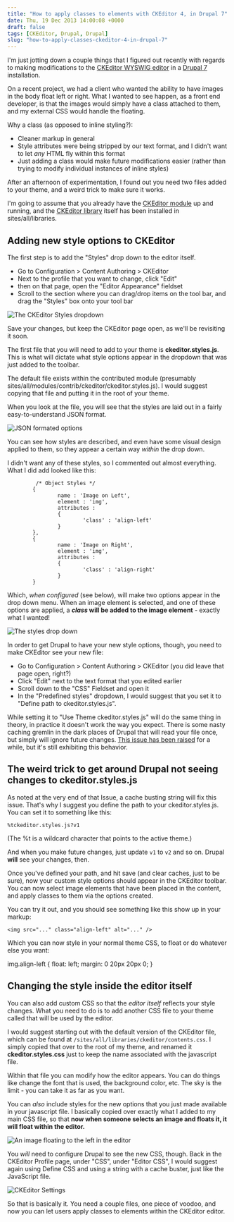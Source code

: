 ```yaml
---
title: "How to apply classes to elements with CKEditor 4, in Drupal 7"
date: Thu, 19 Dec 2013 14:00:08 +0000
draft: false
tags: [CKEditor, Drupal, Drupal]
slug: "how-to-apply-classes-ckeditor-4-in-drupal-7"
---
```


I'm just jotting down a couple things that I figured out recently with regards to making modifications to the [CKEditor WYSWIG editor](https://drupal.org/project/ckeditor) in a [Drupal 7](https://drupal.org/) installation.

On a recent project, we had a client who wanted the ability to have images in the body float left or right. What I wanted to see happen, as a front end developer, is that the images would simply have a class attached to them, and my external CSS would handle the floating.

Why a class (as opposed to inline styling?):

- Cleaner markup in general
- Style attributes were being stripped by our text format, and I didn't want to let _any_ HTML fly within this format
- Just adding a class would make future modifications easier (rather than trying to modify individual instances of inline styles)

After an afternoon of experimentation, I found out you need two files added to your theme, and a weird trick to make sure it works.

<!--more-->

I'm going to assume that you already have the [CKEditor module](https://drupal.org/project/ckeditor) up and running, and the [CKEditor library](https://ckeditor.com/) itself has been installed in sites/all/libraries.

## Adding new style options to CKEditor

The first step is to add the "Styles" drop down to the editor itself.

- Go to Configuration > Content Authoring > CKEditor
- Next to the profile that you want to change, click "Edit"
- then on that page, open the "Editor Appearance" fieldset
- Scroll to the section where you can drag/drop items on the tool bar, and drag the "Styles" box onto your tool bar

![The CKEditor Styles dropdown](../images/Edit_the_CKEditor_profile___U_S__Education_Delivery_Institute-2.png)

Save your changes, but keep the CKEditor page open, as we'll be revisiting it soon.

The first file that you will need to add to your theme is **ckeditor.styles.js**. This is what will dictate what style options appear in the dropdown that was just added to the toolbar.

The default file exists within the contributed module (presumably sites/all/modules/contrib/ckeditor/ckeditor.styles.js). I would suggest copying that file and putting it in the root of your theme.

When you look at the file, you will see that the styles are laid out in a fairly easy-to-understand JSON format.

![JSON formated options](../images/ckeditor-styles-js-as-json.png)

You can see how styles are described, and even have some visual design applied to them, so they appear a certain way _within_ the drop down.

I didn't want any of these styles, so I commented out almost everything. What I did add looked like this:

             /* Object Styles */
            {
                    name : 'Image on Left',
                    element : 'img',
                    attributes :
                    {
                            'class' : 'align-left'
                    }
            },
            {
                    name : 'Image on Right',
                    element : 'img',
                    attributes :
                    {
                            'class' : 'align-right'
                    }
            }

Which, _when configured_ (see below), will make two options appear in the drop down menu. When an image element is selected, and one of these options are applied, a **_class_ will be added to the image element** - exactly what I wanted!

![The styles drop down](../images/dropdown.png)

In order to get Drupal to have your new style options, though, you need to make CKEditor see your new file:

- Go to Configuration > Content Authoring > CKEditor (you did leave that page open, right?)
- Click "Edit" next to the text format that you edited earlier
- Scroll down to the "CSS" Fieldset and open it
- In the "Predefined styles" dropdown, I would suggest that you set it to "Define path to ckeditor.styles.js".

While setting it to "Use Theme ckeditor.styles.js" will do the same thing in theory, in practice it doesn't work the way you expect. There is some nasty caching gremlin in the dark places of Drupal that will read your file once, but simply will ignore future changes. [This issue has been raised](https://drupal.org/node/1543970) for a while, but it's still exhibiting this behavior.

## The weird trick to get around Drupal not seeing changes to ckeditor.styles.js

As noted at the very end of that Issue, a cache busting string will fix this issue. That's why I suggest you define the path to your ckeditor.styles.js. You can set it to something like this:

    %tckeditor.styles.js?v1

(The %t is a wildcard character that points to the active theme.)

And when you make future changes, just update `v1` to `v2` and so on. Drupal **will** see your changes, then.

Once you've defined your path, and hit save (and clear caches, just to be sure), now your custom style options should appear in the CKEditor toolbar. You can now select image elements that have been placed in the content, and apply classes to them via the options created.

You can try it out, and you should see something like this show up in your markup:

    <img src="..." class="align-left" alt="..." />

Which you can now style in your normal theme CSS, to float or do whatever else you want:

img.align-left {
float: left;
margin: 0 20px 20px 0;
}

## Changing the style inside the editor itself

You can also add custom CSS so that the _editor itself_ reflects your style changes. What you need to do is to add another CSS file to your theme called that will be used by the editor.

I would suggest starting out with the default version of the CKEditor file, which can be found at `/sites/all/libraries/ckeditor/contents.css`. I simply copied that over to the root of my theme, and renamed it **ckeditor.styles.css** just to keep the name associated with the javascript file.

Within that file you can modify how the editor appears. You can do things like change the font that is used, the background color, etc. The sky is the limit - you can take it as far as you want.

You can _also_ include styles for the new options that you just made available in your javascript file. I basically copied over exactly what I added to my main CSS file, so that **now when someone selects an image and floats it, it will float within the editor.**

![An image floating to the left in the editor](../images/floating.png)

You _will_ need to configure Drupal to see the new CSS, though. Back in the CKEditor Profile page, under "CSS", under "Editor CSS", I would suggest again using Define CSS and using a string with a cache buster, just like the JavaScript file.

![CKEditor Settings](../images/settings.png)

So that is basically it. You need a couple files, one piece of voodoo, and now you can let users apply classes to elements within the CKEditor editor.
